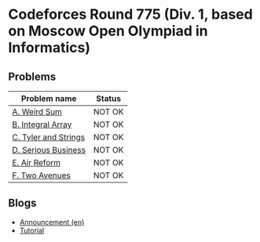 # Codeforces Round 775 (Div. 1, based on Moscow Open Olympiad in Informatics)

## Problems

|Problem name|Status|
|------------|---------|
| [A. Weird Sum](problems/A._Weird_Sum.md)|NOT OK|
| [B. Integral Array](problems/B._Integral_Array.md)|NOT OK|
| [C. Tyler and Strings](problems/C._Tyler_and_Strings.md)|NOT OK|
| [D. Serious Business](problems/D._Serious_Business.md)|NOT OK|
| [E. Air Reform](problems/E._Air_Reform.md)|NOT OK|
| [F. Two Avenues](problems/F._Two_Avenues.md)|NOT OK|
## Blogs

- [Announcement (en)](blogs/Announcement_(en).md)
- [Tutorial](blogs/Tutorial.md)
